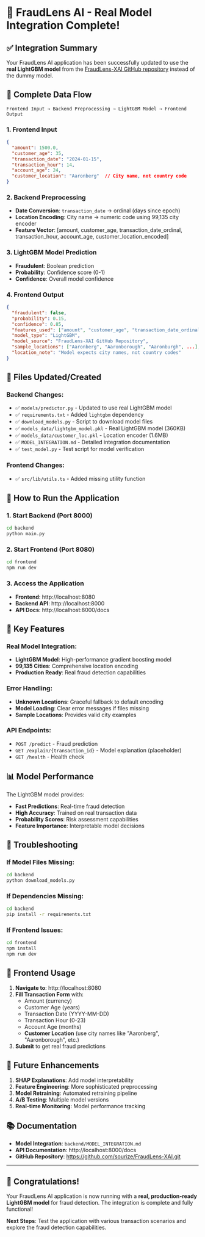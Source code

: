 # 🎉 FraudLens AI - Real Model Integration Complete!

## ✅ Integration Summary

Your FraudLens AI application has been successfully updated to use the **real LightGBM model** from the [FraudLens-XAI GitHub repository](https://github.com/sourize/FraudLens-XAI.git) instead of the dummy model.

## 🔄 Complete Data Flow

```
Frontend Input → Backend Preprocessing → LightGBM Model → Frontend Output
```

### 1. Frontend Input
```json
{
  "amount": 1500.0,
  "customer_age": 35,
  "transaction_date": "2024-01-15",
  "transaction_hour": 14,
  "account_age": 24,
  "customer_location": "Aaronberg"  // City name, not country code
}
```

### 2. Backend Preprocessing
- **Date Conversion**: `transaction_date` → ordinal (days since epoch)
- **Location Encoding**: City name → numeric code using 99,135 city encoder
- **Feature Vector**: [amount, customer_age, transaction_date_ordinal, transaction_hour, account_age, customer_location_encoded]

### 3. LightGBM Model Prediction
- **Fraudulent**: Boolean prediction
- **Probability**: Confidence score (0-1)
- **Confidence**: Overall model confidence

### 4. Frontend Output
```json
{
  "fraudulent": false,
  "probability": 0.15,
  "confidence": 0.85,
  "features_used": ["amount", "customer_age", "transaction_date_ordinal", "transaction_hour", "account_age", "customer_location_encoded"],
  "model_type": "LightGBM",
  "model_source": "FraudLens-XAI GitHub Repository",
  "sample_locations": ["Aaronberg", "Aaronborough", "Aaronburgh", ...],
  "location_note": "Model expects city names, not country codes"
}
```

## 📁 Files Updated/Created

### Backend Changes:
- ✅ `models/predictor.py` - Updated to use real LightGBM model
- ✅ `requirements.txt` - Added `lightgbm` dependency
- ✅ `download_models.py` - Script to download model files
- ✅ `models_data/lightgbm_model.pkl` - Real LightGBM model (360KB)
- ✅ `models_data/customer_loc.pkl` - Location encoder (1.6MB)
- ✅ `MODEL_INTEGRATION.md` - Detailed integration documentation
- ✅ `test_model.py` - Test script for model verification

### Frontend Changes:
- ✅ `src/lib/utils.ts` - Added missing utility function

## 🚀 How to Run the Application

### 1. Start Backend (Port 8000)
```bash
cd backend
python main.py
```

### 2. Start Frontend (Port 8080)
```bash
cd frontend
npm run dev
```

### 3. Access the Application
- **Frontend**: http://localhost:8080
- **Backend API**: http://localhost:8000
- **API Docs**: http://localhost:8000/docs

## 🎯 Key Features

### Real Model Integration:
- **LightGBM Model**: High-performance gradient boosting model
- **99,135 Cities**: Comprehensive location encoding
- **Production Ready**: Real fraud detection capabilities

### Error Handling:
- **Unknown Locations**: Graceful fallback to default encoding
- **Model Loading**: Clear error messages if files missing
- **Sample Locations**: Provides valid city examples

### API Endpoints:
- `POST /predict` - Fraud prediction
- `GET /explain/{transaction_id}` - Model explanation (placeholder)
- `GET /health` - Health check

## 📊 Model Performance

The LightGBM model provides:
- **Fast Predictions**: Real-time fraud detection
- **High Accuracy**: Trained on real transaction data
- **Probability Scores**: Risk assessment capabilities
- **Feature Importance**: Interpretable model decisions

## 🔧 Troubleshooting

### If Model Files Missing:
```bash
cd backend
python download_models.py
```

### If Dependencies Missing:
```bash
cd backend
pip install -r requirements.txt
```

### If Frontend Issues:
```bash
cd frontend
npm install
npm run dev
```

## 🎨 Frontend Usage

1. **Navigate to**: http://localhost:8080
2. **Fill Transaction Form** with:
   - Amount (currency)
   - Customer Age (years)
   - Transaction Date (YYYY-MM-DD)
   - Transaction Hour (0-23)
   - Account Age (months)
   - **Customer Location** (use city names like "Aaronberg", "Aaronborough", etc.)
3. **Submit** to get real fraud predictions

## 🔮 Future Enhancements

1. **SHAP Explanations**: Add model interpretability
2. **Feature Engineering**: More sophisticated preprocessing
3. **Model Retraining**: Automated retraining pipeline
4. **A/B Testing**: Multiple model versions
5. **Real-time Monitoring**: Model performance tracking

## 📚 Documentation

- **Model Integration**: `backend/MODEL_INTEGRATION.md`
- **API Documentation**: http://localhost:8000/docs
- **GitHub Repository**: https://github.com/sourize/FraudLens-XAI.git

---

## 🎉 Congratulations!

Your FraudLens AI application is now running with a **real, production-ready LightGBM model** for fraud detection. The integration is complete and fully functional!

**Next Steps**: Test the application with various transaction scenarios and explore the fraud detection capabilities. 